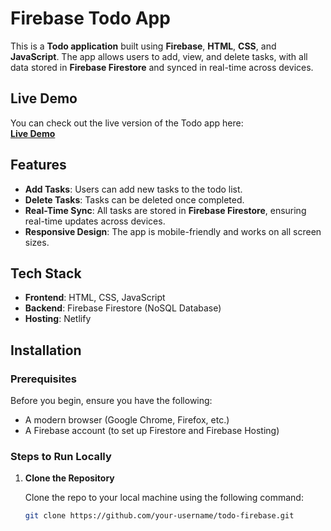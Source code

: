 # Firebase Todo App

This is a **Todo application** built using **Firebase**, **HTML**, **CSS**, and **JavaScript**. The app allows users to add, view, and delete tasks, with all data stored in **Firebase Firestore** and synced in real-time across devices.

## Live Demo

You can check out the live version of the Todo app here:  
[**Live Demo**](https://firebase-todoo.netlify.app/)

## Features

- **Add Tasks**: Users can add new tasks to the todo list.
- **Delete Tasks**: Tasks can be deleted once completed.
- **Real-Time Sync**: All tasks are stored in **Firebase Firestore**, ensuring real-time updates across devices.
- **Responsive Design**: The app is mobile-friendly and works on all screen sizes.

## Tech Stack

- **Frontend**: HTML, CSS, JavaScript
- **Backend**: Firebase Firestore (NoSQL Database)
- **Hosting**: Netlify

## Installation

### Prerequisites

Before you begin, ensure you have the following:

- A modern browser (Google Chrome, Firefox, etc.)
- A Firebase account (to set up Firestore and Firebase Hosting)

### Steps to Run Locally

1. **Clone the Repository**

   Clone the repo to your local machine using the following command:

   ```bash
   git clone https://github.com/your-username/todo-firebase.git
